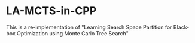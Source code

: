 # LA-MCTS-in-CPP

This is a re-implementation of "Learning Search Space Partition for Black-box Optimization using Monte Carlo Tree Search"
 
